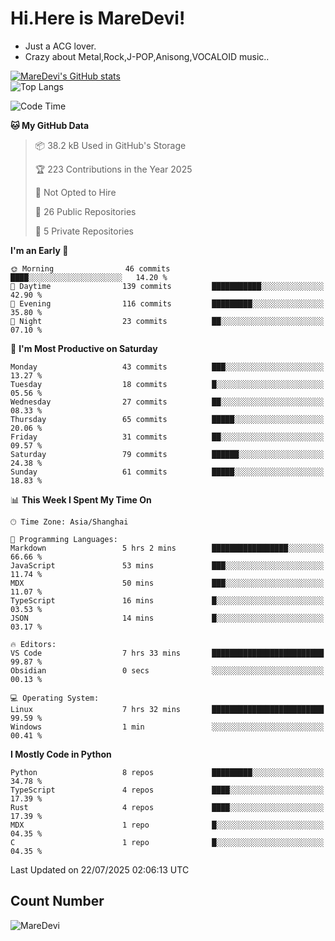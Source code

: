 # Hi.Here is MareDevi!

- Just a ACG lover.
- Crazy about Metal,Rock,J-POP,Anisong,VOCALOID music..

[![MareDevi's GitHub stats](https://github-readme-stats.vercel.app/api?username=MareDevi&show_icons=true&theme=algolia)](https://github.com/anuraghazra/github-readme-stats)  
![Top Langs](https://github-readme-stats.vercel.app/api/top-langs/?username=MareDevi&layout=compact&theme=algolia)

<!--START_SECTION:waka-->
![Code Time](http://img.shields.io/badge/Code%20Time-280%20hrs%207%20mins-blue)

**🐱 My GitHub Data** 

> 📦 38.2 kB Used in GitHub's Storage 
 > 
> 🏆 223 Contributions in the Year 2025
 > 
> 🚫 Not Opted to Hire
 > 
> 📜 26 Public Repositories 
 > 
> 🔑 5 Private Repositories 
 > 
**I'm an Early 🐤** 

```text
🌞 Morning                46 commits          ████░░░░░░░░░░░░░░░░░░░░░   14.20 % 
🌆 Daytime                139 commits         ███████████░░░░░░░░░░░░░░   42.90 % 
🌃 Evening                116 commits         █████████░░░░░░░░░░░░░░░░   35.80 % 
🌙 Night                  23 commits          ██░░░░░░░░░░░░░░░░░░░░░░░   07.10 % 
```
📅 **I'm Most Productive on Saturday** 

```text
Monday                   43 commits          ███░░░░░░░░░░░░░░░░░░░░░░   13.27 % 
Tuesday                  18 commits          █░░░░░░░░░░░░░░░░░░░░░░░░   05.56 % 
Wednesday                27 commits          ██░░░░░░░░░░░░░░░░░░░░░░░   08.33 % 
Thursday                 65 commits          █████░░░░░░░░░░░░░░░░░░░░   20.06 % 
Friday                   31 commits          ██░░░░░░░░░░░░░░░░░░░░░░░   09.57 % 
Saturday                 79 commits          ██████░░░░░░░░░░░░░░░░░░░   24.38 % 
Sunday                   61 commits          █████░░░░░░░░░░░░░░░░░░░░   18.83 % 
```


📊 **This Week I Spent My Time On** 

```text
🕑︎ Time Zone: Asia/Shanghai

💬 Programming Languages: 
Markdown                 5 hrs 2 mins        █████████████████░░░░░░░░   66.66 % 
JavaScript               53 mins             ███░░░░░░░░░░░░░░░░░░░░░░   11.74 % 
MDX                      50 mins             ███░░░░░░░░░░░░░░░░░░░░░░   11.07 % 
TypeScript               16 mins             █░░░░░░░░░░░░░░░░░░░░░░░░   03.53 % 
JSON                     14 mins             █░░░░░░░░░░░░░░░░░░░░░░░░   03.17 % 

🔥 Editors: 
VS Code                  7 hrs 33 mins       █████████████████████████   99.87 % 
Obsidian                 0 secs              ░░░░░░░░░░░░░░░░░░░░░░░░░   00.13 % 

💻 Operating System: 
Linux                    7 hrs 32 mins       █████████████████████████   99.59 % 
Windows                  1 min               ░░░░░░░░░░░░░░░░░░░░░░░░░   00.41 % 
```

**I Mostly Code in Python** 

```text
Python                   8 repos             █████████░░░░░░░░░░░░░░░░   34.78 % 
TypeScript               4 repos             ████░░░░░░░░░░░░░░░░░░░░░   17.39 % 
Rust                     4 repos             ████░░░░░░░░░░░░░░░░░░░░░   17.39 % 
MDX                      1 repo              █░░░░░░░░░░░░░░░░░░░░░░░░   04.35 % 
C                        1 repo              █░░░░░░░░░░░░░░░░░░░░░░░░   04.35 % 
```




 Last Updated on 22/07/2025 02:06:13 UTC
<!--END_SECTION:waka-->

## Count Number
![MareDevi](https://count.getloli.com/get/@maredevi?theme=moebooru-h)  

<!---
MareDevi/MareDevi is a ✨ special ✨ repository because its `README.md` (this file) appears on your GitHub profile.
You can click the Preview link to take a look at your changes.
--->
